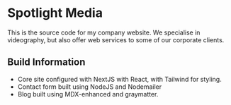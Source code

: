 # Spotlight Media

This is the source code for my company website. We specialise in videography, but also offer web services to some of our corporate clients.

## Build Information

* Core site configured with NextJS with React, with Tailwind for styling.
* Contact form built using NodeJS and Nodemailer
* Blog built using MDX-enhanced and graymatter.
